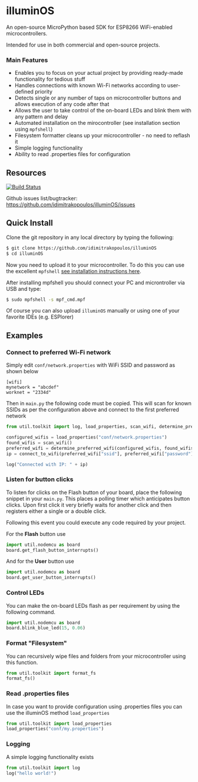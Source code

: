 # illuminOS

An open-source MicroPython based SDK for ESP8266 WiFi-enabled microcontrollers. 

Intended for use in both commercial and open-source projects.

### Main Features

* Enables you to focus on your actual project by providing ready-made functionality for tedious stuff 
* Handles connections with known Wi-Fi networks according to user-defined priority
* Detects single or any number of taps on microcontroller buttons and allows execution of any code after that
* Allows the user to take control of the on-board LEDs and blink them with any pattern and delay
* Automated installation on the mirocontroller (see installation section using `mpfshell`)
* Filesystem formatter cleans up your microcontroller - no need to reflash it
* Simple logging functionality
* Ability to read .properties files for configuration

## Resources

[![Build Status](https://travis-ci.org/idimitrakopoulos/illuminOS.svg?branch=master)](https://travis-ci.org/idimitrakopoulos/illuminOS)

Github issues list/bugtracker: https://github.com/idimitrakopoulos/illuminOS/issues

## Quick Install

Clone the git repository in any local directory by typing the following:

```bash
$ git clone https://github.com/idimitrakopoulos/illuminOS
$ cd illuminOS
```
Now you need to upload it to your microcontroller. To do this you can use the excellent `mpfshell` [see installation instructions here](https://github.com/wendlers/mpfshell). 

After installing mpfshell you should connect your PC and microntroller via USB and type:

```bash
$ sudo mpfshell -s mpf_cmd.mpf
```

Of course you can also upload `illuminOS` manually or using one of your favorite IDEs (e.g. ESPlorer) 

## Examples

### Connect to preferred Wi-Fi network

Simply edit `conf/network.properties` with WiFi SSID and password as shown below

```properties
[wifi]
mynetwork = "abcdef"
worknet = "2334d"
```

Then in `main.py` the following code must be copied. This will scan for known SSIDs as per the configuration above and connect to the first preferred network

```python
from util.toolkit import log, load_properties, scan_wifi, determine_preferred_wifi, connect_to_wifi

configured_wifis = load_properties("conf/network.properties")
found_wifis = scan_wifi()
preferred_wifi = determine_preferred_wifi(configured_wifis, found_wifis)
ip = connect_to_wifi(preferred_wifi["ssid"], preferred_wifi["password"])

log("Connected with IP: " + ip)
```


### Listen for button clicks

To listen for clicks on the Flash button of your board, place the following snippet in your `main.py`. This places a polling timer which anticipates button clicks. Upon first click it very briefly waits for another click and then registers either a single or a double click.

Following this event you could execute any code required by your project.

For the **Flash** button use

```python
import util.nodemcu as board
board.get_flash_button_interrupts()
```
And for the **User** button use 

```python
import util.nodemcu as board
board.get_user_button_interrupts()
```

### Control LEDs

You can make the on-board LEDs flash as per requirement by using the following command.

```python
import util.nodemcu as board
board.blink_blue_led(15, 0.06)
```

### Format "Filesystem"

You can recursively wipe files and folders from your microcontroller using this function. 

```python
from util.toolkit import format_fs
format_fs()
```

### Read .properties files

In case you want to provide configuration using .properties files you can use the illuminOS method `load_properties`

```python
from util.toolkit import load_properties
load_properties("conf/my.properties")
```

### Logging

A simple logging functionality exists  

```python
from util.toolkit import log
log("hello world!")
```
